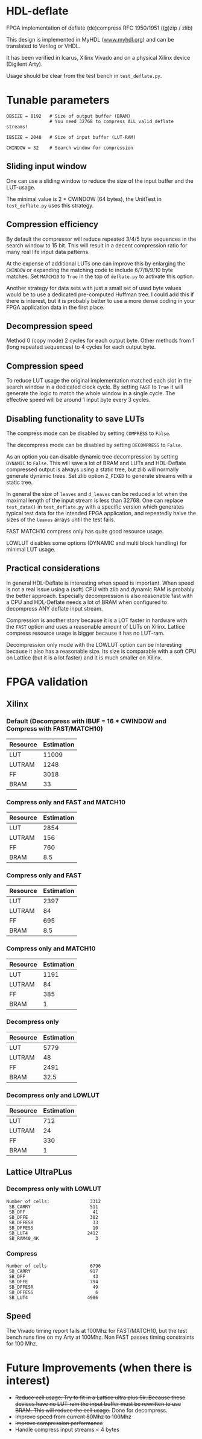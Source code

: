 # HDL-deflate
FPGA implementation of deflate (de)compress RFC 1950/1951 ((g)zip / zlib)

This design is implemented in MyHDL (www.myhdl.org) and can be translated to Verilog or VHDL.

It has been verified in Icarus, Xilinx Vivado and on a physical Xilinx device (Digilent Arty).

Usage should be clear from the test bench in `test_deflate.py`.

# Tunable parameters

    OBSIZE = 8192   # Size of output buffer (BRAM)
                    # You need 32768 to compress ALL valid deflate streams!

    IBSIZE = 2048   # Size of input buffer (LUT-RAM)

    CWINDOW = 32    # Search window for compression

## Sliding input window

One can use a sliding window to reduce the size of the input buffer and the LUT-usage.

The minimal value is 2 * CWINDOW (64 bytes), the UnitTest in `test_deflate.py`
uses this strategy.

## Compression efficiency

By default the compressor will reduce repeated 3/4/5 byte sequences in the search window to 15 bit.
This will result in a decent compression ratio for many real life input data patterns.

At the expense of additional LUTs one can improve this by enlarging the `CWINDOW` or expanding
the matching code to include 6/7/8/9/10 byte matches. Set `MATCH10` to `True` in the top of `deflate.py`
to activate this option.

Another strategy for data sets with just a small set of used byte values would be
to use a dedicated pre-computed Huffman tree. I could add this if there is interest, but it is probably
better to use a more dense coding in your FPGA application data in the first place.

## Decompression speed

Method 0 (copy mode) 2 cycles for each output byte. Other methods from 1 (long repeated sequences)
to 4 cycles for each output byte.

## Compression speed

To reduce LUT usage the original implementation matched each slot in the search window in a dedicated clock cycle.
By setting `FAST` to `True` it will generate the logic to match the whole window in a single cycle.
The effective speed will be around 1 input byte every 3 cycles.

## Disabling functionality to save LUTs

The compress mode can be disabled by setting `COMPRESS` to `False`.

The decompress mode can be disabled by setting `DECOMPRESS` to `False`.

As an option you can disable dynamic tree decompression by setting `DYNAMIC` to `False`. 
This will save a lot of BRAM and LUTs and HDL-Deflate compressed output is always using a static tree,
but zlib will normally generate dynamic trees. Set zlib option `Z_FIXED` to generate streams with
a static tree.

In general the size of `leaves` and `d_leaves` can be reduced a lot when the maximal length of the input stream
is less than 32768. One can replace `test_data()` in `test_deflate.py` with a specific version which generates
typical test data for the intended FPGA application, and repeatedly halve the sizes of the `leaves` arrays
until the test fails.

FAST MATCH10 compress only has quite good resource usage.

LOWLUT disables some options (DYNAMIC and multi block handling) for minimal LUT usage.

## Practical considerations

In general HDL-Deflate is interesting when speed is important. When speed is not a real issue using a (soft)
CPU with zlib and dynamic RAM is probably the better approach. Especially decompression is also reasonable
fast with a CPU and HDL-Deflate needs a lot of BRAM when configured to decompress ANY deflate input stream.

Compression is another story because it is a LOT faster in hardware with the `FAST` option and uses a reasonable amount of LUTs on Xilinx. Lattice compress resource usage is bigger because it has no LUT-ram.

Decompression only mode with the LOWLUT option can be interesting because it also has a reasonable size. Its size is comparable with a soft CPU on Lattice (but it is a lot faster) and it is much smaller on Xilinx.

# FPGA validation

## Xilinx

### Default (Decompress with IBUF = 16 * CWINDOW and Compress with FAST/MATCH10)

Resource|Estimation
--------|----------
LUT	|11009
LUTRAM	|1248
FF	|3018
BRAM	|33

### Compress only and FAST and MATCH10

Resource|Estimation
--------|----------
LUT	|2854
LUTRAM	|156
FF	|760
BRAM	|8.5

### Compress only and FAST

Resource|Estimation
--------|----------
LUT	|2397
LUTRAM	|84
FF	|695
BRAM	|8.5

### Compress only and MATCH10

Resource|Estimation
--------|----------
LUT	|1191
LUTRAM	|84
FF	|385
BRAM	|1

### Decompress only

Resource|Estimation
--------|----------
LUT	|5779
LUTRAM	|48
FF	|2491
BRAM	|32.5

### Decompress only and LOWLUT

Resource|Estimation
--------|----------
LUT	|712
LUTRAM	|24
FF	|330
BRAM	|1

## Lattice UltraPLus

### Decompress only with LOWLUT

    Number of cells:               3312
     SB_CARRY                      511
     SB_DFF                         41
     SB_DFFE                       302
     SB_DFFESR                      33
     SB_DFFESS                      10
     SB_LUT4                      2412
     SB_RAM40_4K                     3

### Compress

    Number of cells                6796
     SB_CARRY                      917
     SB_DFF                         43
     SB_DFFE                       794
     SB_DFFESR                      49
     SB_DFFESS                       6
     SB_LUT4                      4986

## Speed

The Vivado timing report fails at 100Mhz for FAST/MATCH10, but the test bench runs fine on my Arty at 100Mhz.
Non FAST passes timing constraints for 100 Mhz.

# Future Improvements (when there is interest)

* ~~Reduce cell usage: Try to fit in a Lattice ultra plus 5k. Because these devices have no LUT-ram the input buffer must be rewritten to use BRAM. This will reduce the cell usage.~~ Done for decompress.
* ~~Improve speed from current 80Mhz to 100Mhz~~
* ~~Improve compression performance~~
* Handle compress input streams < 4 bytes
